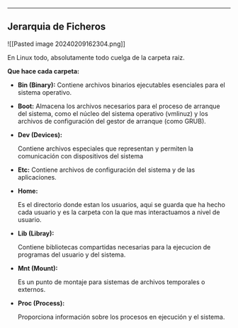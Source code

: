 
---
## Jerarquia de Ficheros

![[Pasted image 20240209162304.png]]

En Linux todo, absolutamente todo cuelga de la carpeta raiz. 

**Que hace cada carpeta:** 

- **Bin (Binary):**
    Contiene archivos binarios ejecutables esenciales para el sistema operativo.
    
- **Boot:**
    Almacena los archivos necesarios para el proceso de arranque del sistema, como el núcleo del sistema operativo (vmlinuz) y los archivos de configuración del gestor de arranque (como GRUB).
    
- **Dev (Devices):**
    
    Contiene archivos especiales que representan y permiten la comunicación con dispositivos del sistema
    
- **Etc:**
    Contiene archivos de configuración del sistema y de las aplicaciones.
    
- **Home:**
    
    Es el directorio donde estan los usuarios, aqui se guarda que ha hecho cada usuario y es la carpeta con la que mas interactuamos a nivel de usuario. 
    
- **Lib (Libray):**
    
    Contiene bibliotecas compartidas necesarias para la ejecucion de programas del usuario y del sistema. 
    
- **Mnt (Mount):**
    
    Es un punto de montaje para sistemas de archivos temporales o externos.
    
- **Proc (Process):**
    
    Proporciona información sobre los procesos en ejecución y el sistema.




